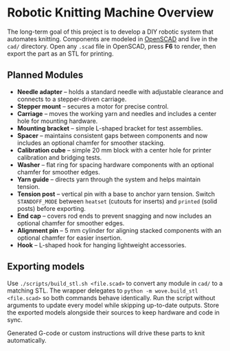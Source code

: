 # Robotic Knitting Machine Overview

The long-term goal of this project is to develop a DIY robotic system that automates knitting.
Components are modeled in [OpenSCAD](https://openscad.org) and live in the `cad/` directory.
Open any `.scad` file in OpenSCAD, press **F6** to render, then export the part as an STL for
printing.

## Planned Modules
- **Needle adapter** – holds a standard needle with adjustable clearance and connects to a
  stepper-driven carriage.
- **Stepper mount** – secures a motor for precise control.
- **Carriage** – moves the working yarn and needles and includes a center hole for mounting
  hardware.
- **Mounting bracket** – simple L-shaped bracket for test assemblies.
- **Spacer** – maintains consistent gaps between components and now includes an
  optional chamfer for smoother stacking.
- **Calibration cube** – simple 20 mm block with a center hole for printer
  calibration and bridging tests.
- **Washer** – flat ring for spacing hardware components with an optional chamfer for
  smoother edges.
- **Yarn guide** – directs yarn through the system and helps maintain tension.
- **Tension post** – vertical pin with a base to anchor yarn tension.
  Switch `STANDOFF_MODE` between ``heatset`` (cutouts for inserts) and ``printed``
  (solid posts) before exporting.
- **End cap** – covers rod ends to prevent snagging and now includes an optional
  chamfer for smoother edges.
- **Alignment pin** – 5 mm cylinder for aligning stacked components with an optional
  chamfer for easier insertion.
- **Hook** – L-shaped hook for hanging lightweight accessories.

## Exporting models

Use `./scripts/build_stl.sh <file.scad>` to convert any module in `cad/` to a matching STL.
The wrapper delegates to `python -m wove.build_stl <file.scad>` so both commands behave identically.
Run the script without arguments to update every model while skipping up-to-date outputs.
Store the exported models alongside their sources to keep hardware and code in sync.

Generated G-code or custom instructions will drive these parts to knit automatically.
